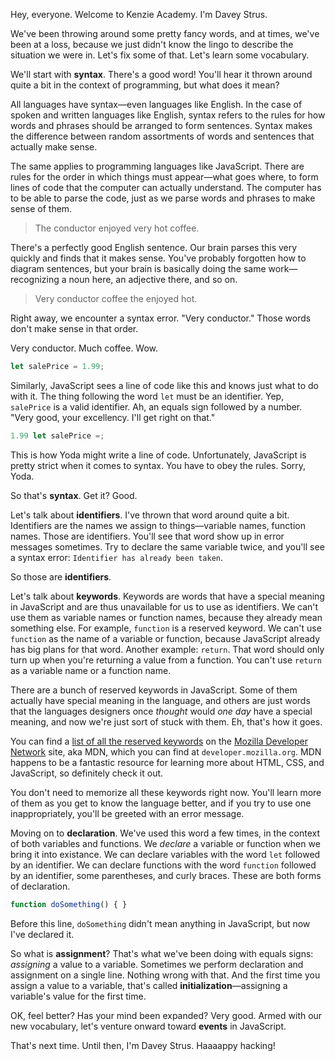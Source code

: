 Hey, everyone. Welcome to Kenzie Academy. I'm Davey Strus.

We've been throwing around some pretty fancy words, and at times, we've been at a loss, because we just didn't know the lingo to describe the situation we were in. Let's fix some of that. Let's learn some vocabulary.

We'll start with **syntax**. There's a good word! You'll hear it thrown around quite a bit in the context of programming, but what does it mean?

All languages have syntax&mdash;even languages like English. In the case of spoken and written languages like English, syntax refers to the rules for how words and phrases should be arranged to form sentences. Syntax makes the difference between random assortments of words and sentences that actually make sense.

The same applies to programming languages like JavaScript. There are rules for the order in which things must appear&mdash;what goes where, to form lines of code that the computer can actually understand. The computer has to be able to parse the code, just as we parse words and phrases to make sense of them.

> The conductor enjoyed very hot coffee.

There's a perfectly good English sentence. Our brain parses this very quickly and finds that it makes sense. You've probably forgotten how to diagram sentences, but your brain is basically doing the same work&mdash;recognizing a noun here, an adjective there, and so on.

> Very conductor coffee the enjoyed hot.

Right away, we encounter a syntax error. "Very conductor." Those words don't make sense in that order.

Very conductor. Much coffee. Wow.

```js
let salePrice = 1.99;
```

Similarly, JavaScript sees a line of code like this and knows just what to do with it. The thing following the word `let` must be an identifier. Yep, `salePrice` is a valid identifier. Ah, an equals sign followed by a number. "Very good, your excellency. I'll get right on that."

```js
1.99 let salePrice =;
```

This is how Yoda might write a line of code. Unfortunately, JavaScript is pretty strict when it comes to syntax. You have to obey the rules. Sorry, Yoda.

So that's **syntax**. Get it? Good.

Let's talk about **identifiers**. I've thrown that word around quite a bit. Identifiers are the names we assign to things&mdash;variable names, function names. Those are identifiers. You'll see that word show up in error messages sometimes. Try to declare the same variable twice, and you'll see a syntax error: `Identifier has already been taken`.

So those are **identifiers**.

Let's talk about **keywords**. Keywords are words that have a special meaning in JavaScript and are thus unavailable for us to use as identifiers. We can't use them as variable names or function names, because they already mean something else. For example, `function` is a reserved keyword. We can't use `function` as the name of a variable or function, because JavaScript already has big plans for that word. Another example: `return`. That word should only turn up when you're returning a value from a function. You can't use `return` as a variable name or a function name.

There are a bunch of reserved keywords in JavaScript. Some of them actually have special meaning in the language, and others are just words that the languages designers once _thought_ would _one day_ have a special meaning, and now we're just sort of stuck with them. Eh, that's how it goes.

You can find a [list of all the reserved keywords](https://developer.mozilla.org/en-US/docs/Web/JavaScript/Reference/Lexical_grammar#Keywords) on the [Mozilla Developer Network](https://developer.mozilla.org/) site, aka MDN, which you can find at `developer.mozilla.org`. MDN happens to be a fantastic resource for learning more about HTML, CSS, and JavaScript, so definitely check it out.

You don't need to memorize all these keywords right now. You'll learn more of them as you get to know the language better, and if you try to use one inappropriately, you'll be greeted with an error message.

Moving on to **declaration**. We've used this word a few times, in the context of both variables and functions. We _declare_ a variable or function when we bring it into existance. We can declare variables with the word `let` followed by an identifier. We can declare functions with the word `function` followed by an identifier, some parentheses, and curly braces. These are both forms of declaration.

```js
function doSomething() { }
```

Before this line, `doSomething` didn't mean anything in JavaScript, but now I've declared it.

So what is **assignment**? That's what we've been doing with equals signs: _assigning_ a value to a variable. Sometimes we perform declaration and assignment on a single line. Nothing wrong with that. And the first time you assign a value to a variable, that's called **initialization**&mdash;assigning a variable's value for the first time.

OK, feel better? Has your mind been expanded? Very good. Armed with our new vocabulary, let's venture onward toward **events** in JavaScript.

That's next time. Until then, I'm Davey Strus. Haaaappy hacking!
